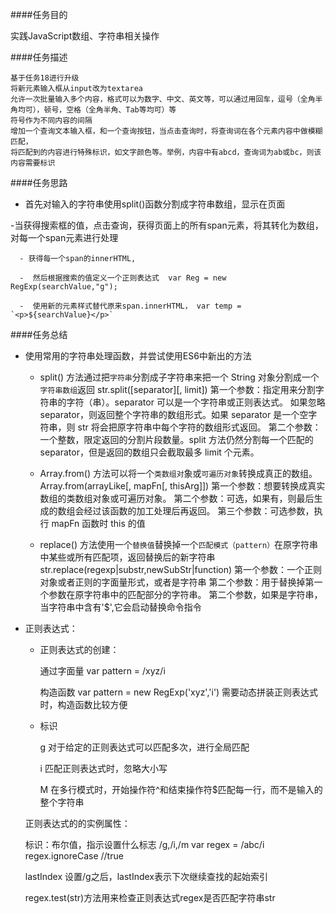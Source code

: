 ####任务目的

   实践JavaScript数组、字符串相关操作 
   
####任务描述

     
    基于任务18进行升级
    将新元素输入框从input改为textarea
    允许一次批量输入多个内容，格式可以为数字、中文、英文等，可以通过用回车，逗号（全角半角均可），顿号，空格（全角半角、Tab等均可）等
    符号作为不同内容的间隔
    增加一个查询文本输入框，和一个查询按钮，当点击查询时，将查询词在各个元素内容中做模糊匹配，
    将匹配到的内容进行特殊标识，如文字颜色等。举例，内容中有abcd，查询词为ab或bc，则该内容需要标识
    
    
    
####任务思路

  - 首先对输入的字符串使用split()函数分割成字符串数组，显示在页面
  
  -当获得搜索框的值，点击查询，获得页面上的所有span元素，将其转化为数组，对每一个span元素进行处理
  
      - 获得每一个span的innerHTML,
      
      -  然后根据搜索的值定义一个正则表达式  var Reg = new RegExp(searchValue,"g"); 
      
      -  使用新的元素样式替代原来span.innerHTML， var temp = `<p>${searchValue}</p>`
      
      
      
####任务总结

 - 使用常用的字符串处理函数，并尝试使用ES6中新出的方法 
    
    - split() 方法通过把`字符串`分割成子字符串来把一个 String 对象分割成一个`字符串数组`返回
           str.split([separator][, limit])
           第一个参数：指定用来分割字符串的字符（串）。separator 可以是一个字符串或正则表达式。
           如果忽略 separator，则返回整个字符串的数组形式。如果 separator 是一个空字符串，则 str 将会把原字符串中每个字符的数组形式返回。
          第二个参数：一个整数，限定返回的分割片段数量。split 方法仍然分割每一个匹配的 separator，但是返回的数组只会截取最多 limit 个元素。
         
    - Array.from() 方法可以将一个`类数组对`象或`可遍历对象`转换成真正的数组。
 	     Array.from(arrayLike[, mapFn[, thisArg]])
       第一个参数：想要转换成真实数组的类数组对象或可遍历对象。
       第二个参数：可选，如果有，则最后生成的数组会经过该函数的加工处理后再返回。
       第三个参数：可选参数，执行 mapFn 函数时 this 的值
       
   - replace() 方法使用一个`替换值`替换掉一个`匹配模式（pattern）`在原字符串中某些或所有匹配项，返回替换后的新字符串
     str.replace(regexp|substr,newSubStr|function)
     第一个参数：一个正则对象或者正则的字面量形式，或者是字符串
     第二个参数：用于替换掉第一个参数在原字符串中的匹配部分的字符串。
     第二个参数，如果是字符串，当字符串中含有'$',它会启动替换命令指令
     
 - 正则表达式：
      
     -  正则表达式的创建：
         
           通过字面量 var pattern = /xyz/i
          
           构造函数    var pattern = new RegExp('xyz','i') 需要动态拼装正则表达式时，构造函数比较方便
           
    - 标识
    
       g 对于给定的正则表达式可以匹配多次，进行全局匹配
       
       i 匹配正则表达式时，忽略大小写
       
       M 在多行模式时，开始操作符^和结束操作符$匹配每一行，而不是输入的整个字符串
       
   正则表达式的的实例属性：
    
     标识：布尔值，指示设置什么标志 /g,/i,/m  var regex = /abc/i   regex.ignoreCase //true
     
     lastIndex 设置/g之后，lastIndex表示下次继续查找的起始索引
     
     regex.test(str)方法用来检查正则表达式regex是否匹配字符串str
     
  
     
          
        
      
